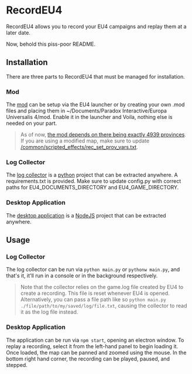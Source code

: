 # RecordEU4

RecordEU4 allows you to record your EU4 campaigns and replay them at a later date. 

Now, behold this piss-poor README.

## Installation

There are three parts to RecordEU4 that must be managed for installation.

### Mod

The [mod](https://github.com/zeplar-exe/RecordEU4/tree/master/mod) can be setup via the EU4 launcher or by creating your own .mod files and placing them in ~/Documents/Paradox Interactive/Europa Universalis 4/mod. Enable it in the launcher and Voila, nothing else is needed on your part.

> As of now, [the mod depends on there being exactly 4939 provinces](https://github.com/zeplar-exe/RecordEU4/issues/3). If you are using a modified map, make sure to update [/common/scripted_effects/rec_set_prov_vars.txt](https://github.com/zeplar-exe/RecordEU4/blob/master/mod/common/scripted_effects/rec_set_prov_vars.txt).

### Log Collector

The [log collector](https://github.com/zeplar-exe/RecordEU4/tree/master/src/log_collector) is a [python](https://www.python.org/downloads/) project that can be extracted anywhere. A requirements.txt is provided. Make sure to update config.py with correct paths for EU4_DOCUMENTS_DIRECTORY and EU4_GAME_DIRECTORY.

### Desktop Application

The [desktop application](https://github.com/zeplar-exe/RecordEU4/tree/master/src/app) is a [NodeJS](https://nodejs.org/en) project that can be extracted anywhere.

## Usage

### Log Collector

The log collector can be run via `python main.py` or `pythonw main.py`, and that's it, it'll run in a console or in the background respectively. 

> Note that the collector relies on the game.log file created by EU4 to create a recording. This file is reset whenever EU4 is opened. Alternatively, you can pass a file path like so `python main.py ./file/path/to/my/saved/log/file.txt`, causing the collector to read it as the log file instead.

### Desktop Application

The application can be run via `npm start`, opening an electron window. To replay a recording, select it from the left-hand panel to begin loading it. Once loaded, the map can be panned and zoomed using the mouse. In the bottom right hand corner, the recording can be played, paused, and stepped.